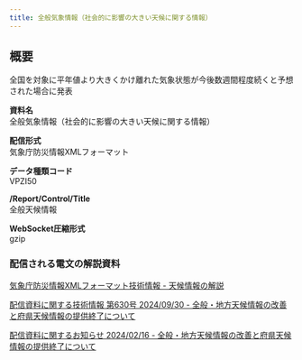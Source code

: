 ```yaml
---
title: 全般気象情報（社会的に影響の大きい天候に関する情報）
---
```


## 概要
全国を対象に平年値より大きくかけ離れた気象状態が今後数週間程度続くと予想された場合に発表

**資料名** <br/>
 全般気象情報（社会的に影響の大きい天候に関する情報）
 
**配信形式** <br/>
 気象庁防災情報XMLフォーマット

**データ種類コード** <br/>
 VPZI50

**/Report/Control/Title** <br/>
 全般天候情報
 
**WebSocket圧縮形式** <br/>
 gzip

### 配信される電文の解説資料
[気象庁防災情報XMLフォーマット技術情報 - 天候情報の解説](https://dmdata.jp/docs/jma/manual/0241-0243.pdf)


[配信資料に関する技術情報 第630号 2024/09/30 - 全般・地方天候情報の改善と府県天候情報の提供終了について](https://dmdata.jp/docs/jma/technical/620.pdf)


[配信資料に関するお知らせ 2024/02/16 - 全般・地方天候情報の改善と府県天候情報の提供終了について](https://dmdata.jp/docs/jma/notice/20240216a.pdf)

